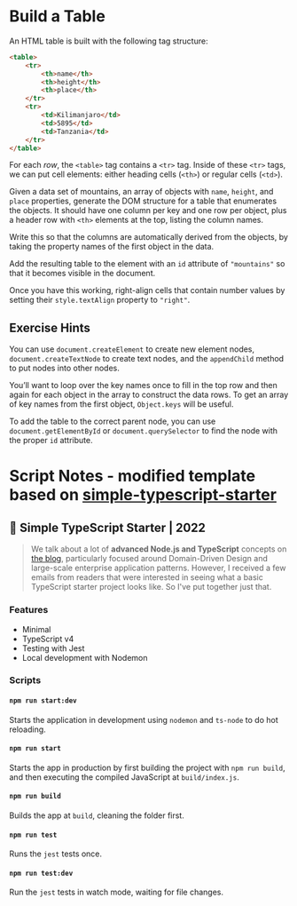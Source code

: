 # Build a Table

An HTML table is built with the following tag structure:

```html
<table>
    <tr>
        <th>name</th>
        <th>height</th>
        <th>place</th>
    </tr>
    <tr>
        <td>Kilimanjaro</td>
        <td>5895</td>
        <td>Tanzania</td>
    </tr>
</table>
```

For each _row_, the `<table>` tag contains a `<tr>` tag. Inside of these `<tr>` tags,
we can put cell elements: either heading cells (`<th>`) or regular cells (`<td>`).

Given a data set of mountains, an array of objects with `name`, `height`, and
`place` properties, generate the DOM structure for a table that enumerates
the objects. It should have one column per key and one row per object, plus
a header row with `<th>` elements at the top, listing the column names.

Write this so that the columns are automatically derived from the
objects, by taking the property names of the first object in the data.

Add the resulting table to the element with an `id` attribute of `"mountains"`
so that it becomes visible in the document.

Once you have this working, right-align cells that contain number values
by setting their `style.textAlign` property to `"right"`.

## Exercise Hints

You can use `document.createElement` to create new element nodes, `document.createTextNode` to create text nodes, and the `appendChild` method to put
nodes into other nodes.

You’ll want to loop over the key names once to fill in the top row and
then again for each object in the array to construct the data rows. To get an
array of key names from the first object, `Object.keys` will be useful.

To add the table to the correct parent node, you can use `document.getElementById` or `document.querySelector` to find the node with the proper
`id` attribute.

# Script Notes - modified template based on [simple-typescript-starter](https://github.com/stemmlerjs/simple-typescript-starter)

## 🧰 Simple TypeScript Starter | 2022

> We talk about a lot of **advanced Node.js and TypeScript** concepts on [the blog](https://khalilstemmler.com), particularly focused around Domain-Driven Design and large-scale enterprise application patterns. However, I received a few emails from readers that were interested in seeing what a basic TypeScript starter project looks like. So I've put together just that.

### Features

- Minimal
- TypeScript v4
- Testing with Jest
- Local development with Nodemon

### Scripts

#### `npm run start:dev`

Starts the application in development using `nodemon` and `ts-node` to do hot reloading.

#### `npm run start`

Starts the app in production by first building the project with `npm run build`, and then executing the compiled JavaScript at `build/index.js`.

#### `npm run build`

Builds the app at `build`, cleaning the folder first.

#### `npm run test`

Runs the `jest` tests once.

#### `npm run test:dev`

Run the `jest` tests in watch mode, waiting for file changes.
